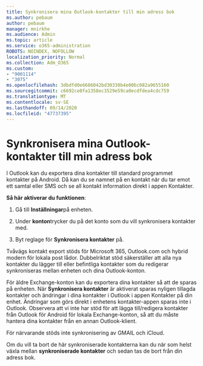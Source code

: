 ```yaml
---
title: Synkronisera mina Outlook-kontakter till min adress bok
ms.author: pebaum
author: pebaum
manager: mnirkhe
ms.audience: Admin
ms.topic: article
ms.service: o365-administration
ROBOTS: NOINDEX, NOFOLLOW
localization_priority: Normal
ms.collection: Adm_O365
ms.custom:
- "9001114"
- "3075"
ms.openlocfilehash: 3dbdfd0e6686042bd30330b4e00bc082a9655160
ms.sourcegitcommit: c6692ce0fa1358ec3529e59ca0ecdfdea4cdc759
ms.translationtype: MT
ms.contentlocale: sv-SE
ms.lasthandoff: 09/14/2020
ms.locfileid: "47737395"
---
```

# <a name="sync-my-outlook-contacts-to-my-address-book"></a>Synkronisera mina Outlook-kontakter till min adress bok

I Outlook kan du exportera dina kontakter till standard programmet kontakter på Android. Då kan du se namnet på en kontakt när du tar emot ett samtal eller SMS och se all kontakt information direkt i appen Kontakter.
 
**Så här aktiverar du funktionen**:
 
1. Gå till **Inställningar**på enheten.

2. Under **konton**trycker du på det konto som du vill synkronisera kontakter med.

3. Byt reglage för **Synkronisera kontakter** på.
 
Tvåvägs kontakt export stöds för Microsoft 365, Outlook.com och hybrid modern för lokala post lådor. Dubbelriktat stöd säkerställer att alla nya kontakter du lägger till eller befintliga kontakter som du redigerar synkroniseras mellan enheten och dina Outlook-konton.
 
För äldre Exchange-konton kan du exportera dina kontakter så att de sparas på enheten. När **Synkronisera kontakter** är aktiverat sparas nyligen tillagda kontakter och ändringar i dina kontakter i Outlook i appen Kontakter på din enhet. Ändringar som görs direkt i enhetens kontakter-appen sparas inte i Outlook. Observera att vi inte har stöd för att lägga till/redigera kontakter från Outlook för Android för lokala Exchange-konton, så att du måste hantera dina kontakter från en annan Outlook-klient.
 
För närvarande stöds inte synkronisering av GMAIL och iCloud.
 
Om du vill ta bort de här synkroniserade kontakterna kan du när som helst växla mellan **synkroniserade kontakter** och sedan tas de bort från din adress bok.
